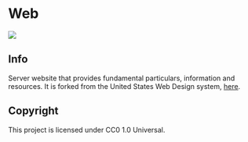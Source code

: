 # Web
![](https://img.shields.io/github/issues/novelmc/web.svg?style=for-the-badge&logo=github)
## Info
Server website that provides fundamental particulars, information and resources. It is forked from the United States Web Design system, [here](https://designsystem.digital.gov/).

## Copyright
This project is licensed under CC0 1.0 Universal.

